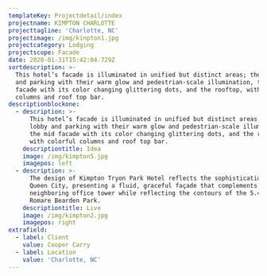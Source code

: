 ```yaml
---
templateKey: Projectdetail/index
projectname: KIMPTON CHARLOTTE
projecttagline: 'Charlotte, NC'
projectimage: /img/kinpton1.jpg
projectcategory: Lodging
projectscope: Facade
date: 2020-01-31T15:42:04.729Z
sortdescription: >-
  This hotel’s facade is illuminated in unified but distinct areas; the lobby
  and parking with their warm glow and pedestrian-scale illumination, the mid
  facade with its color changing glittering dots, and the rooftop, with colorful
  columns and roof top bar.
descriptionblockone:
  - description: >-
      This hotel’s facade is illuminated in unified but distinct areas; the
      lobby and parking with their warm glow and pedestrian-scale illumination,
      the mid facade with its color changing glittering dots, and the rooftop,
      with colorful columns and roof top bar.
    descriptiontitle: Idea
    image: /img/kimpton5.jpg
    imagepos: left
  - description: >-
      The design of Kimpton Tryon Park Hotel reflects the sophistication of the
      Queen City, presenting a fluid, graceful façade that complements its
      neighboring office tower while reflecting the contours of the 5.4-acre
      Romare Bearden Park.
    descriptiontitle: Live
    image: /img/kimpton2.jpg
    imagepos: right
extrafield:
  - label: Client
    value: Cooper Carry
  - label: Location
    value: 'Charlotte, NC'
---
```


